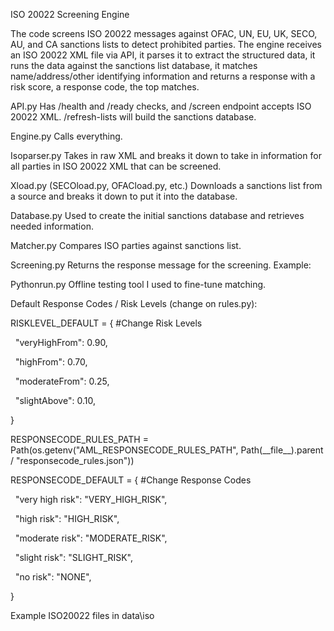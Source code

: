 ISO 20022 Screening Engine

The code screens ISO 20022 messages against OFAC, UN, EU, UK, SECO, AU, and CA sanctions lists to detect prohibited parties.
The engine receives an ISO 20022 XML file via API, it parses it to extract the structured data, it runs the data against the sanctions list database, it matches name/address/other identifying information and returns a response with a risk score, a response code, the top matches.



API.py
Has /health and /ready checks, and /screen endpoint accepts ISO 20022 XML. /refresh-lists will build the sanctions database.

Engine.py
Calls everything.

Isoparser.py
Takes in raw XML and breaks it down to take in information for all parties in ISO 20022 XML that can be screened.

Xload.py (SECOload.py, OFACload.py, etc.)
Downloads a sanctions list from a source and breaks it down to put it into the database.

Database.py
Used to create the initial sanctions database and retrieves needed information.

Matcher.py
Compares ISO parties against sanctions list.

Screening.py
Returns the response message for the screening.
Example:





Pythonrun.py
Offline testing tool I used to fine-tune matching.



Default Response Codes / Risk Levels (change on rules.py):


RISKLEVEL\_DEFAULT = { #Change Risk Levels

&nbsp;   "veryHighFrom": 0.90,

&nbsp;   "highFrom": 0.70,

&nbsp;   "moderateFrom": 0.25,

&nbsp;   "slightAbove": 0.10,

}



RESPONSECODE\_RULES\_PATH = Path(os.getenv("AML\_RESPONSECODE\_RULES\_PATH", Path(\_\_file\_\_).parent / "responsecode\_rules.json"))

RESPONSECODE\_DEFAULT = { #Change Response Codes

&nbsp;   "very high risk": "VERY\_HIGH\_RISK",

&nbsp;   "high risk": "HIGH\_RISK",

&nbsp;   "moderate risk": "MODERATE\_RISK",

&nbsp;   "slight risk": "SLIGHT\_RISK",

&nbsp;   "no risk": "NONE",

}







Example ISO20022 files in data\\iso

